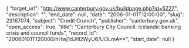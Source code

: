 {
  "target_url": "http://www.canterbury.gov.uk/buildpage.php?id=5227", 
  "description": "", 
  "end_date": null, 
  "date": "2006-01-01T12:00:00", 
  "slug": 23167074, 
  "subject": "Credit Crunch", 
  "publisher": "canterbury.gov.uk", 
  "open_access": true, 
  "title": "Canterbury City Council: Icelandic banking crisis and council funds", 
  "record_id": "20060101T120000/hHwj1dJ/Il2WyU6/Ui3LmA==", 
  "start_date": null
}

